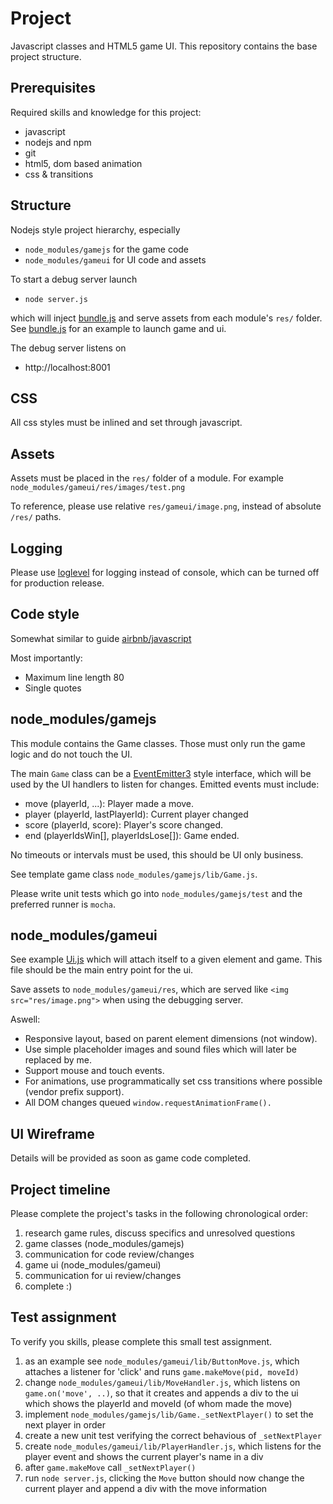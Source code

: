 Project
==========

Javascript classes and HTML5 game UI. This repository contains the base project structure.

Prerequisites
-------------

Required skills and knowledge for this project:

* javascript
* nodejs and npm
* git
* html5, dom based animation
* css & transitions

Structure
-----------------

Nodejs style project hierarchy, especially
* ```node_modules/gamejs``` for the game code
* ```node_modules/gameui``` for UI code and assets

To start a debug server launch
* ```node server.js```

which will inject [bundle.js](bundle.js) and serve assets from each module's ```res/``` folder. See [bundle.js](bundle.js) for an example to launch game and ui.

The debug server listens on
* http://localhost:8001

CSS
---

All css styles must be inlined and set through javascript.

Assets
------

Assets must be placed in the ```res/``` folder of a module. For example ```node_modules/gameui/res/images/test.png```

To reference, please use relative ```res/gameui/image.png```, instead of absolute ```/res/``` paths.

Logging
-------

Please use [loglevel](https://github.com/pimterry/loglevel) for logging instead of console, which can be turned off for production release.

Code style
-----

Somewhat similar to guide [airbnb/javascript](https://github.com/airbnb/javascript)

Most importantly:

- Maximum line length 80
- Single quotes


node_modules/gamejs
------------

This module contains the Game classes. Those must only run the game logic and do not touch the UI.

The main ```Game``` class can be a [EventEmitter3](https://github.com/primus/eventemitter3) style interface, which will be used by the UI handlers to listen for changes. Emitted events must include:

* move (playerId, ...): Player made a move.
* player (playerId, lastPlayerId): Current player changed
* score (playerId, score): Player's score changed.
* end (playerIdsWin[], playerIdsLose[]): Game ended.

No timeouts or intervals must be used, this should be UI only business.

See template game class ```node_modules/gamejs/lib/Game.js```.

Please write unit tests which go into ```node_modules/gamejs/test``` and the preferred runner is ```mocha```.


node_modules/gameui
-------------------

See example [Ui.js](node_modules/gameui/lib/UI.js) which will attach itself to a given element and game. This file should be the main entry point for the ui.

Save assets to ```node_modules/gameui/res```, which are served like ```<img src="res/image.png">``` when using the debugging server.

Aswell:

* Responsive layout, based on parent element dimensions (not window).
* Use simple placeholder images and sound files which will later be replaced by me.
* Support mouse and touch events.
* For animations, use programmatically set css transitions where possible (vendor prefix support).
* All DOM changes queued ```window.requestAnimationFrame().```

UI Wireframe
------------

Details will be provided as soon as game code completed.


Project timeline
----------------

Please complete the project's tasks in the following chronological order:

1. research game rules, discuss specifics and unresolved questions
2. game classes (node_modules/gamejs)
3. communication for code review/changes
4. game ui (node_modules/gameui)
5. communication for ui review/changes
6. complete :)


Test assignment
---------------

To verify you skills, please complete this small test assignment.

1. as an example see ```node_modules/gameui/lib/ButtonMove.js```, which attaches a listener for 'click' and runs ```game.makeMove(pid, moveId)```
2. change ```node_modules/gameui/lib/MoveHandler.js```, which listens on ```game.on('move', ..)```, so that it creates and appends a div to the ui which shows the playerId and moveId (of whom made the move)
3. implement ```node_modules/gamejs/lib/Game._setNextPlayer()``` to set the next player in order
4. create a new unit test verifying the correct behavious of ```_setNextPlayer```
5. create ```node_modules/gameui/lib/PlayerHandler.js```, which listens for the player event and shows the current player's name in a div
6. after ```game.makeMove``` call ```_setNextPlayer()```
7. run ```node server.js```, clicking the ```Move``` button should now change the current player and append a div with the move information
